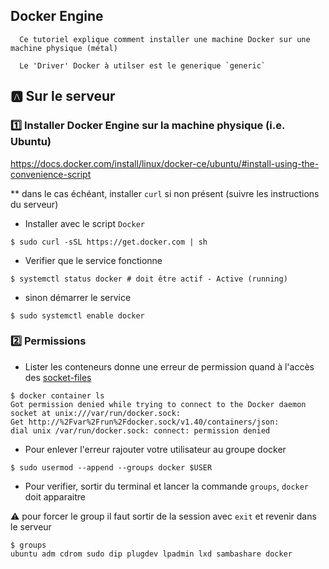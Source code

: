 ## Docker Engine

```
  Ce tutoriel explique comment installer une machine Docker sur une machine physique (métal)

  Le 'Driver' Docker à utilser est le generique `generic`
```

## :a: Sur le serveur

### :one: Installer Docker Engine sur la machine physique (i.e. Ubuntu)

https://docs.docker.com/install/linux/docker-ce/ubuntu/#install-using-the-convenience-script

** dans le cas échéant, installer `curl` si non présent (suivre les instructions du serveur)

* Installer avec le script `Docker`

```
$ sudo curl -sSL https://get.docker.com | sh
```

* Verifier que le service fonctionne

```
$ systemctl status docker # doit être actif - Active (running)
```

* sinon démarrer le service

```
$ sudo systemctl enable docker
```


### :two: Permissions

* Lister les conteneurs donne une erreur de permission quand à l'accès des [socket-files](https://askubuntu.com/questions/372725/what-are-socket-files)

```
$ docker container ls
Got permission denied while trying to connect to the Docker daemon socket at unix:///var/run/docker.sock: 
Get http://%2Fvar%2Frun%2Fdocker.sock/v1.40/containers/json: 
dial unix /var/run/docker.sock: connect: permission denied
```

* Pour enlever l'erreur rajouter votre utilisateur au groupe docker

```
$ sudo usermod --append --groups docker $USER
```

* Pour verifier, sortir du terminal et lancer la commande `groups`, `docker` doit apparaitre

:warning: pour forcer le group il faut sortir de la session avec `exit` et revenir dans le serveur

```
$ groups
ubuntu adm cdrom sudo dip plugdev lpadmin lxd sambashare docker
```

